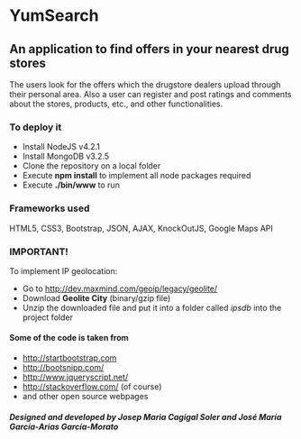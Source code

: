 # YumSearch

## An application to find offers in your nearest drug stores

The users look for the offers which the drugstore dealers upload through their personal area. Also a user can register and post ratings and comments about the stores, products, etc., and other functionalities.

### To deploy it
* Install NodeJS v4.2.1
* Install MongoDB v3.2.5
* Clone the repository on a local folder
* Execute __npm install__ to implement all node packages required
* Execute __./bin/www__ to run

### Frameworks used
HTML5, CSS3, Bootstrap, JSON, AJAX, KnockOutJS, Google Maps API


### IMPORTANT!
To implement IP geolocation: 

* Go to http://dev.maxmind.com/geoip/legacy/geolite/
* Download __Geolite City__ (binary/gzip file)
* Unzip the downloaded file and put it into a folder called _ipsdb_ into the project folder

#### Some of the code is taken from 
* http://startbootstrap.com
* http://bootsnipp.com/
* http://www.jqueryscript.net/
* http://stackoverflow.com/ (of course)
* and other open source webpages

##### Designed and developed by Josep Maria Cagigal Soler and José María García-Arias García-Morato